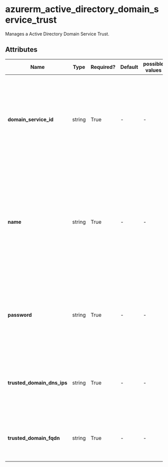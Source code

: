 # azurerm_active_directory_domain_service_trust

Manages a Active Directory Domain Service Trust.

## Attributes

| Name | Type | Required? | Default  | possible values | Description |
| ---- | ---- | --------- | -------- | ----------- | ----------- |
| **domain_service_id** | string | True | -  |  -  | The ID of the Active Directory Domain Service. Changing this forces a new Active Directory Domain Service Trust to be created. | 
| **name** | string | True | -  |  -  | The name which should be used for this Active Directory Domain Service Trust. Changing this forces a new Active Directory Domain Service Trust to be created. | 
| **password** | string | True | -  |  -  | The password of the inbound trust set in the on-premise Active Directory Domain Service. | 
| **trusted_domain_dns_ips** | string | True | -  |  -  | Specifies a list of DNS IPs that are used to resolve the on-premise Active Directory Domain Service. | 
| **trusted_domain_fqdn** | string | True | -  |  -  | The FQDN of the on-premise Active Directory Domain Service. | 

